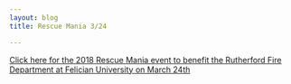 ```yaml
---
layout: blog
title: Rescue Mania 3/24

---
```


[Click here for the 2018 Rescue Mania event to benefit the Rutherford Fire Department at Felician University on March 24th](https://storage.googleapis.com/static.rutherford-nj.com/recreation/posts/Wrestling%20Rescue%20Mania.pdf)
